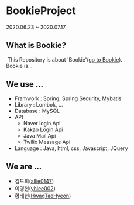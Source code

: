 <h1>BookieProject</h1>
2020.06.23 ~ 2020.07.17

<h2>What is Bookie?</h2>
&nbsp;This Repository is about 'Bookie'(<a href="https://localhost:8080/">go to Bookie</a>).<br>
Bookie is...

<h2>We use ...</h2>
  <ul>
    <li>Framwork : Spring, Spring Security, Mybatis</li>
    <li>Library : Lombok, ...</li>
    <li>Database : MySQL</li>
    <li>API
      <ul>
        <li>Naver login Api</li>
        <li>Kakao Login Api</li>
        <li>Java Mail Api</li>
        <li>Twilio Message Api</li>
       </ul>
    </li>
    <li>Language : Java, html, css, Javascript, JQuery</li>
  </ul>
  
<h2>We are ...</h2>
  <ul>
    <li>김도희(<a href="https://github.com/allie0147">allie0147</a>)</li>
    <li>이영현(<a href="https://github.com/yhlee002">yhlee002</a>)</li>
    <li>황태현(<a href="https://github.com/HwagTaeHyeon">HwagTaeHyeon</a>)</li>
  </ul>

